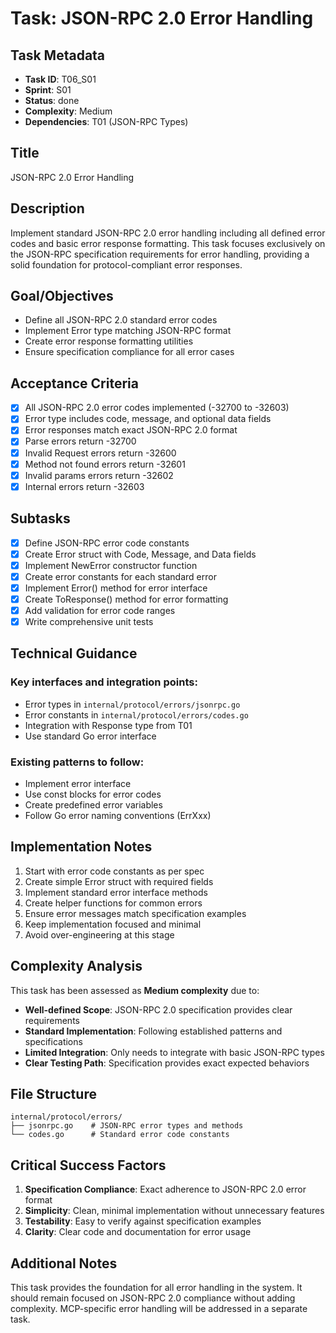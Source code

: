 # Task: JSON-RPC 2.0 Error Handling

## Task Metadata
- **Task ID**: T06_S01
- **Sprint**: S01
- **Status**: done
- **Complexity**: Medium
- **Dependencies**: T01 (JSON-RPC Types)

## Title
JSON-RPC 2.0 Error Handling

## Description
Implement standard JSON-RPC 2.0 error handling including all defined error codes and basic error response formatting. This task focuses exclusively on the JSON-RPC specification requirements for error handling, providing a solid foundation for protocol-compliant error responses.

## Goal/Objectives
- Define all JSON-RPC 2.0 standard error codes
- Implement Error type matching JSON-RPC format
- Create error response formatting utilities
- Ensure specification compliance for all error cases

## Acceptance Criteria
- [x] All JSON-RPC 2.0 error codes implemented (-32700 to -32603)
- [x] Error type includes code, message, and optional data fields
- [x] Error responses match exact JSON-RPC 2.0 format
- [x] Parse errors return -32700
- [x] Invalid Request errors return -32600
- [x] Method not found errors return -32601
- [x] Invalid params errors return -32602
- [x] Internal errors return -32603

## Subtasks
- [x] Define JSON-RPC error code constants
- [x] Create Error struct with Code, Message, and Data fields
- [x] Implement NewError constructor function
- [x] Create error constants for each standard error
- [x] Implement Error() method for error interface
- [x] Create ToResponse() method for error formatting
- [x] Add validation for error code ranges
- [x] Write comprehensive unit tests

## Technical Guidance

### Key interfaces and integration points:
- Error types in `internal/protocol/errors/jsonrpc.go`
- Error constants in `internal/protocol/errors/codes.go`
- Integration with Response type from T01
- Use standard Go error interface

### Existing patterns to follow:
- Implement error interface
- Use const blocks for error codes
- Create predefined error variables
- Follow Go error naming conventions (ErrXxx)

## Implementation Notes
1. Start with error code constants as per spec
2. Create simple Error struct with required fields
3. Implement standard error interface methods
4. Create helper functions for common errors
5. Ensure error messages match specification examples
6. Keep implementation focused and minimal
7. Avoid over-engineering at this stage

## Complexity Analysis
This task has been assessed as **Medium complexity** due to:
- **Well-defined Scope**: JSON-RPC 2.0 specification provides clear requirements
- **Standard Implementation**: Following established patterns and specifications
- **Limited Integration**: Only needs to integrate with basic JSON-RPC types
- **Clear Testing Path**: Specification provides exact expected behaviors

## File Structure
```
internal/protocol/errors/
├── jsonrpc.go    # JSON-RPC error types and methods
└── codes.go      # Standard error code constants
```

## Critical Success Factors
1. **Specification Compliance**: Exact adherence to JSON-RPC 2.0 error format
2. **Simplicity**: Clean, minimal implementation without unnecessary features
3. **Testability**: Easy to verify against specification examples
4. **Clarity**: Clear code and documentation for error usage

## Additional Notes
This task provides the foundation for all error handling in the system. It should remain focused on JSON-RPC 2.0 compliance without adding complexity. MCP-specific error handling will be addressed in a separate task.